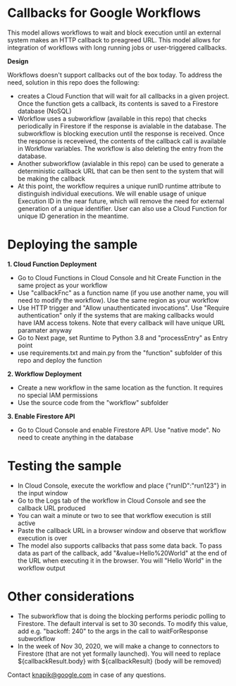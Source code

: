 # Callbacks for Google Workflows
This model allows workflows to wait and block execution until an external system makes an HTTP callback to preagreed URL. This model allows for integration of workflows with long running jobs or user-triggered callbacks. 

**Design**

Workflows doesn't support callbacks out of the box today. To address the need, solution in this repo does the following:
+ creates a Cloud Function that will wait for all callbacks in a given project. Once the function gets a callback, its contents is saved to a Firestore database (NoSQL)
+ Workflow uses a subworkflow (available in this repo) that checks periodically in Firestore if the response is avialable in the database. The subworkflow is blocking execution until the response is received. Once the response is receveived, the contents of the callback call is available in Workflow variables. The workflow is also deleting the entry from the database.
+ Another subworkflow (avialable in this repo) can be used to generate a deterministic callback URL that can be then sent to the system that will be making the callback
+ At this point, the workflow requires a unique runID runtime attribute to distinguish individual executions. We will enable usage of unique Execution ID in the near future, which will remove the need for external generation of a unique identifier. User can also use a Cloud Function for unique ID generation in the meantime.  

# Deploying the sample
**1. Cloud Function Deployment**
+ Go to Cloud Functions in Cloud Console and hit Create Function in the same project as your workflow
+ Use "callbackFnc" as a function name (if you use another name, you will need to modify the workflow). Use the same region as your workflow
+ Use HTTP trigger and "Allow unauthenticated invocations". Use "Require authentication" only if the systems that are making callbacks would have IAM access tokens. Note that every callback will have unique URL paramater anyway 
+ Go to Next page, set Runtime to Python 3.8 and "processEntry" as Entry point
+ use requirements.txt and main.py from the "function" subfolder of this repo and deploy the function

**2. Workflow Deployment**
+ Create a new workflow in the same location as the function. It requires no special IAM permissions
+ Use the source code from the "workflow" subfolder

**3. Enable Firestore API**
+ Go to Cloud Console and enable Firestore API. Use "native mode". No need to create anything in the database

# Testing the sample
+ In Cloud Console, execute the workflow and place {"runID":"run123"} in the input window
+ Go to the Logs tab of the workflow in Cloud Console and see the callback URL produced
+ You can wait a minute or two to see that workflow execution is still active
+ Paste the callback URL in a browser window and observe that workflow execution is over
+ The model also supports callbacks that pass some data back. To pass data as part of the callback, add "&value=Hello%20World" at the end of the URL when executing it in the browser. You will "Hello World" in the workflow output

# Other considerations
+ The subworkflow that is doing the blocking performs periodic polling to Firestore. The default interval is set to 30 seconds. To modify this value, add e.g. "backoff: 240" to the args in the call to waitForResponse subworkflow
+ In the week of Nov 30, 2020, we will make a change to connectors to Firestore (that are not yet formally launched). You will need to replace ${callbackResult.body} with ${callbackResult} (body will be removed)

Contact knapik@google.com in case of any questions. 